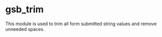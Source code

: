 gsb_trim
=====================

This module is used to trim all form submitted string values and remove unneeded spaces.
